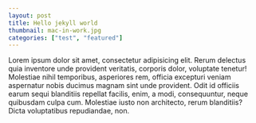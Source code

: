 ```yaml
---
layout: post
title: Hello jekyll world
thumbnail: mac-in-work.jpg
categories: ["test", "featured"]
---
```


Lorem ipsum dolor sit amet, consectetur adipisicing elit. Rerum delectus quia inventore unde provident veritatis, corporis dolor, voluptate tenetur! Molestiae nihil temporibus, asperiores rem, officia excepturi veniam aspernatur nobis ducimus magnam sint unde provident. Odit id officiis earum sequi blanditiis repellat facilis, enim, a modi, consequuntur, neque quibusdam culpa cum. Molestiae iusto non architecto, rerum blanditiis? Dicta voluptatibus repudiandae, non.
